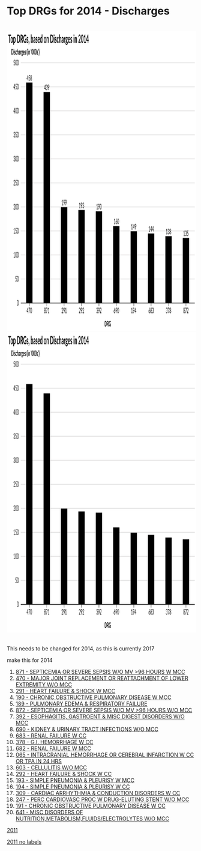 # Top DRGs for 2014 - Discharges


<br>
<div style="text-align: center;"> <IMG class="plain" SRC="Discharges_labels_2014.svg"  style="background:none; border:none; box-shadow:none;"  width="900" height="800" ALT="image">
<em></em></div>


 

<div style="text-align: center;"> <IMG class="plain" SRC="Discharges_2014.svg"  style="background:none; border:none; box-shadow:none;"  width="900" height="800" ALT="image">
<em></em></div>
<br>


This needs to be changed for 2014, as this is currently 2017
<div class="alert alert-block alert-danger">
make this for 2014</div>


 
 

1.  [871 - SEPTICEMIA OR SEVERE SEPSIS W/O MV >96 HOURS W MCC](http://mvigoda.github.io/datasets/Discharges/Discharges_for_2017/1_871_Chart.html)  
2.  [470 - MAJOR JOINT REPLACEMENT OR REATTACHMENT OF LOWER EXTREMITY W/O MCC](http://mvigoda.github.io/datasets/Discharges/Discharges_for_2017/2_470_Chart.html)  
3.  [291 - HEART FAILURE & SHOCK W MCC](http://mvigoda.github.io/datasets/Discharges/Discharges_for_2017/3_291_Chart.html)  
4.  [190 - CHRONIC OBSTRUCTIVE PULMONARY DISEASE W MCC](http://mvigoda.github.io/datasets/Discharges/Discharges_for_2017/4_190_Chart.html)  
5.  [189 - PULMONARY EDEMA & RESPIRATORY FAILURE](http://mvigoda.github.io/datasets/Discharges/Discharges_for_2017/5_189_Chart.html)  
6.  [872 - SEPTICEMIA OR SEVERE SEPSIS W/O MV >96 HOURS W/O MCC](http://mvigoda.github.io/datasets/Discharges/Discharges_for_2017/6_872_Chart.html)  
7.  [392 - ESOPHAGITIS, GASTROENT & MISC DIGEST DISORDERS W/O MCC](http://mvigoda.github.io/datasets/Discharges/Discharges_for_2017/7_392_Chart.html)  
8.  [690 - KIDNEY & URINARY TRACT INFECTIONS W/O MCC](http://mvigoda.github.io/datasets/Discharges/Discharges_for_2017/8_690_Chart.html)  
9.  [683 - RENAL FAILURE W CC](http://mvigoda.github.io/datasets/Discharges/Discharges_for_2017/9_683_Chart.html)  
10.  [378 - G.I. HEMORRHAGE W CC](http://mvigoda.github.io/datasets/Discharges/Discharges_for_2017/10_378_Chart.html)  
11.  [682 - RENAL FAILURE W MCC](http://mvigoda.github.io/datasets/Discharges/Discharges_for_2017/11_682_Chart.html)  
12.  [065 - INTRACRANIAL HEMORRHAGE OR CEREBRAL INFARCTION W CC OR TPA IN 24 HRS](http://mvigoda.github.io/datasets/Discharges/Discharges_for_2017/12_65_Chart.html)  
13.  [603 - CELLULITIS W/O MCC](http://mvigoda.github.io/datasets/Discharges/Discharges_for_2017/13_603_Chart.html)  
14.  [292 - HEART FAILURE & SHOCK W CC](http://mvigoda.github.io/datasets/Discharges/Discharges_for_2017/14_292_Chart.html)  
15.  [193 - SIMPLE PNEUMONIA & PLEURISY W MCC](http://mvigoda.github.io/datasets/Discharges/Discharges_for_2017/15_193_Chart.html)  
16.  [194 - SIMPLE PNEUMONIA & PLEURISY W CC](http://mvigoda.github.io/datasets/Discharges/Discharges_for_2017/16_194_Chart.html)  
17.  [309 - CARDIAC ARRHYTHMIA & CONDUCTION DISORDERS W CC](http://mvigoda.github.io/datasets/Discharges/Discharges_for_2017/17_309_Chart.html)  
18.  [247 - PERC CARDIOVASC PROC W DRUG-ELUTING STENT W/O MCC](http://mvigoda.github.io/datasets/Discharges/Discharges_for_2017/18_247_Chart.html)  
19.  [191 - CHRONIC OBSTRUCTIVE PULMONARY DISEASE W CC](http://mvigoda.github.io/datasets/Discharges/Discharges_for_2017/19_191_Chart.html)  
20.  [641 - MISC DISORDERS OF NUTRITION,METABOLISM,FLUIDS/ELECTROLYTES W/O MCC](http://mvigoda.github.io/datasets/Discharges/Discharges_for_2017/20_641_Chart.html)  


 
 
 
[2011](http://mvigoda.github.io/datasets/Discharges/Discharges_labels_2011.svg)  

[2011 no labels](http://mvigoda.github.io/datasets/Discharges/Discharges_2011.svg)  



 


